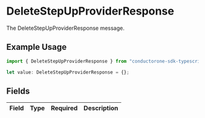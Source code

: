 # DeleteStepUpProviderResponse

The DeleteStepUpProviderResponse message.

## Example Usage

```typescript
import { DeleteStepUpProviderResponse } from "conductorone-sdk-typescript/sdk/models/shared";

let value: DeleteStepUpProviderResponse = {};
```

## Fields

| Field       | Type        | Required    | Description |
| ----------- | ----------- | ----------- | ----------- |